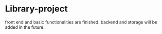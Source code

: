 # Library-project

front end and basic functionalities are finished.
backend and storage will be added in the future.
